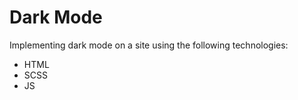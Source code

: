 # Dark Mode

Implementing dark mode on a site using the following technologies:

- HTML
- SCSS
- JS

